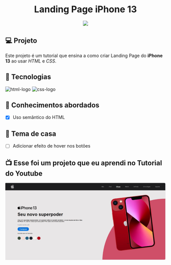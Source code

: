 <h1 align="center">Landing Page iPhone 13</h1>

<p align="center">
  <img src="https://github.com/DennisDev2911/iphone-16/blob/master/img/ma%C3%A7a~sem%20fundo.png?raw=true" width="20%"/>
</p>

## 💻 Projeto

Este projeto é um tutorial que ensina a como criar Landing Page do **iPhone 13** ao usar _HTML_ e _CSS_.

## 🚀 Tecnologias

<img src="https://img.shields.io/badge/HTML5-E34F26?style=for-the-badge&logo=html5&logoColor=white" alt="html-logo" />
<img src="https://img.shields.io/badge/CSS3-1572B6?style=for-the-badge&logo=css3&logoColor=white" alt="css-logo" />

## 📔 Conhecimentos abordados

- [x] Uso semântico do HTML

## 📝 Tema de casa

- [ ] Adicionar efeito de hover nos botões

## 📺 Esse foi um projeto que eu aprendi no Tutorial do Youtube

<img src="https://github.com/DennisDev2911/Proj.-Iphone-13---Landing-Page---24-Janeiro-2025/blob/main/img/ihpone%2013.JPG?raw=true" />
